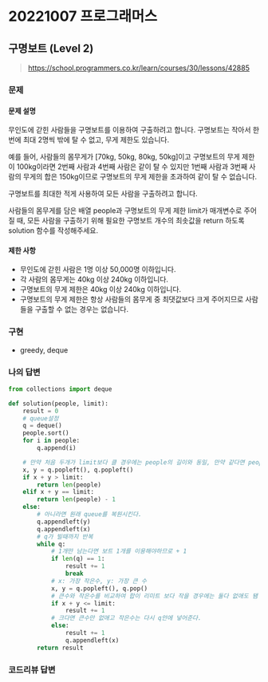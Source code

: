 # 20221007 프로그래머스

## 구명보트 (Level 2)
> https://school.programmers.co.kr/learn/courses/30/lessons/42885

### 문제
#### 문제 설명
무인도에 갇힌 사람들을 구명보트를 이용하여 구출하려고 합니다. 구명보트는 작아서 한 번에 최대 2명씩 밖에 탈 수 없고, 무게 제한도 있습니다.

예를 들어, 사람들의 몸무게가 [70kg, 50kg, 80kg, 50kg]이고 구명보트의 무게 제한이 100kg이라면 2번째 사람과 4번째 사람은 같이 탈 수 있지만 1번째 사람과 3번째 사람의 무게의 합은 150kg이므로 구명보트의 무게 제한을 초과하여 같이 탈 수 없습니다.

구명보트를 최대한 적게 사용하여 모든 사람을 구출하려고 합니다.

사람들의 몸무게를 담은 배열 people과 구명보트의 무게 제한 limit가 매개변수로 주어질 때, 모든 사람을 구출하기 위해 필요한 구명보트 개수의 최솟값을 return 하도록 solution 함수를 작성해주세요.

#### 제한 사항
- 무인도에 갇힌 사람은 1명 이상 50,000명 이하입니다.
- 각 사람의 몸무게는 40kg 이상 240kg 이하입니다.
- 구명보트의 무게 제한은 40kg 이상 240kg 이하입니다.
- 구명보트의 무게 제한은 항상 사람들의 몸무게 중 최댓값보다 크게 주어지므로 사람들을 구출할 수 없는 경우는 없습니다.

### 구현
- greedy, deque

### 나의 답변
```python
from collections import deque

def solution(people, limit):
    result = 0
    # queue설정
    q = deque()
    people.sort()
    for i in people:
        q.append(i)

    # 만약 처음 두개가 limit보다 클 경우에는 people의 길이와 동일, 만약 같다면 people의 길이 -1 이 된다.
    x, y = q.popleft(), q.popleft()
    if x + y > limit:
        return len(people)
    elif x + y == limit:
        return len(people) - 1
    else:
        # 아니라면 원래 queue를 복원시킨다.
        q.appendleft(y)
        q.appendleft(x)
        # q가 빌때까지 반복
        while q:
            # 1개만 남는다면 보트 1개를 이용해야하므로 + 1
            if len(q) == 1:
                result += 1
                break
            # x: 가장 작은수, y: 가장 큰 수
            x, y = q.popleft(), q.pop()
            # 큰수와 작은수를 비교하여 합이 리미트 보다 작을 경우에는 둘다 없애도 됌
            if x + y <= limit:
                result += 1
            # 크다면 큰수만 없애고 작은수는 다시 q안에 넣어준다.
            else:
                result += 1
                q.appendleft(x)
        return result
```

### 코드리뷰 답변
```python
```